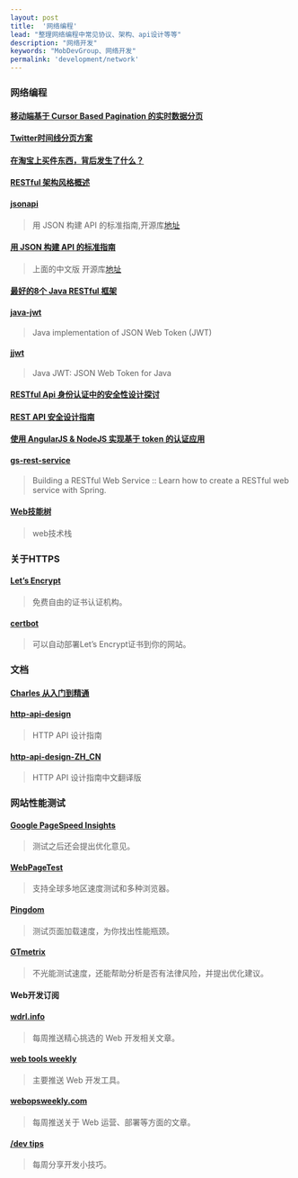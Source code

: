```yaml
---
layout: post
title:  '网络编程'
lead: "整理网络编程中常见协议、架构、api设计等等"
description: "网络开发"
keywords: "MobDevGroup、网络开发"
permalink: 'development/network'
---
```


### 网络编程

#### [移动端基于 Cursor Based Pagination 的实时数据分页](http://www.sitepoint.com/paginating-real-time-data-cursor-based-pagination/)

#### [Twitter时间线分页方案](https://dev.twitter.com/rest/public/timelines)

#### [在淘宝上买件东西，背后发生了什么？](http://blog.jobbole.com/98501/)

#### [RESTful 架构风格概述](http://blog.igevin.info/posts/restful-architecture-in-general/)

#### [jsonapi](http://jsonapi.org/)
> 用 JSON 构建 API 的标准指南,开源库[地址](https://github.com/json-api/json-api)

#### [用 JSON 构建 API 的标准指南](http://jsonapi.org.cn/)
> 上面的中文版  开源库[地址](https://github.com/justjavac/json-api-zh_CN)

#### [最好的8个 Java RESTful 框架](http://colobu.com/2015/11/15/best-available-java-restful-micro-frameworks/?hmsr=toutiao.io&utm_medium=toutiao.io&utm_source=toutiao.io)

#### [java-jwt](https://github.com/auth0/java-jwt)
> Java implementation of JSON Web Token (JWT)

#### [jjwt](https://github.com/jwtk/jjwt)
> Java JWT: JSON Web Token for Java

#### [RESTful Api 身份认证中的安全性设计探讨](https://mengkang.net/625.html)

#### [REST API 安全设计指南](http://blog.nsfocus.net/rest-api-design-safety/?comefrom=http://blogread.cn/news/)

#### [使用 AngularJS & NodeJS 实现基于 token 的认证应用](http://zhuanlan.zhihu.com/FrontendMagazine/19920223)

#### [gs-rest-service](https://github.com/spring-guides/gs-rest-service)
> Building a RESTful Web Service :: Learn how to create a RESTful web service with Spring.

#### [Web技能树](https://github.com/352Media/skilltree)
> web技术栈

### 关于HTTPS

#### [Let’s Encrypt](https://letsencrypt.org/)
> 免费自由的证书认证机构。

#### [certbot](https://certbot.eff.org/)
> 可以自动部署Let’s Encrypt证书到你的网站。

### 文档

#### [Charles 从入门到精通](http://blog.devtang.com/blog/2015/11/14/charles-introduction/)

#### [http-api-design](https://github.com/interagent/http-api-design)
> HTTP API 设计指南

#### [http-api-design-ZH_CN](https://github.com/ZhangBohan/http-api-design-ZH_CN)
> HTTP API 设计指南中文翻译版

### 网站性能测试

#### [Google PageSpeed Insights](https://developers.google.cn/speed/pagespeed/)
> 测试之后还会提出优化意见。

#### [WebPageTest](http://www.webpagetest.org/)
> 支持全球多地区速度测试和多种浏览器。

#### [Pingdom](https://tools.pingdom.com/)
> 测试页面加载速度，为你找出性能瓶颈。

#### [GTmetrix](https://gtmetrix.com/)
> 不光能测试速度，还能帮助分析是否有法律风险，并提出优化建议。

#### Web开发订阅

#### [wdrl.info](https://wdrl.info/)
> 每周推送精心挑选的 Web 开发相关文章。

#### [web tools weekly](http://webtoolsweekly.com/)
> 主要推送 Web 开发工具。

#### [webopsweekly.com](http://webopsweekly.com/)
> 每周推送关于 Web 运营、部署等方面的文章。

#### [/dev tips](https://umaar.com/dev-tips/)
> 每周分享开发小技巧。
